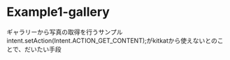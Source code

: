# Example1-gallery
ギャラリーから写真の取得を行うサンプル
intent.setAction(Intent.ACTION_GET_CONTENT);がkitkatから使えないとのことで、だいたい手段
